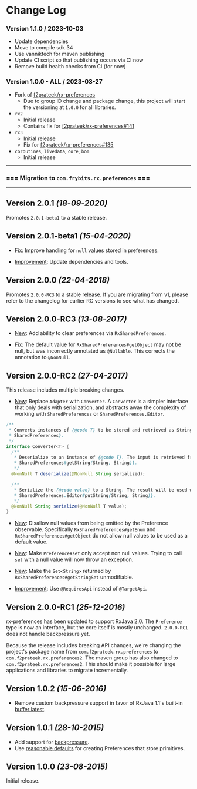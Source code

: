 # Change Log

### Version 1.1.0 / 2023-10-03
* Update dependencies
* Move to compile sdk 34
* Use vanniktech for maven publishing
* Update CI script so that publishing occurs via CI now
* Remove build health checks from CI (for now)

### Version 1.0.0 - ALL / 2023-03-27
* Fork of [f2prateek/rx-preferences](https://github.com/f2prateek/rx-preferences)
  * Due to group ID change and package change, this project will start the versioning at `1.0.0` for all libraries.
* `rx2`
  * Initial release
  * Contains fix for [f2prateek/rx-preferences#141](https://github.com/f2prateek/rx-preferences/issues/141)
* `rx3`
  * Initial release
  * Fix for [f2prateek/rx-preferences#135](https://github.com/f2prateek/rx-preferences/issues/135)
* `coroutines`, `livedata`, `core`, `bom`
  * Initial release

---
### **=== Migration to `com.frybits.rx.preferences`** ===
---

Version 2.0.1 *(18-09-2020)*
--------------------------------

Promotes `2.0.1-beta1` to a stable release.


Version 2.0.1-beta1 *(15-04-2020)*
--------------------------------

* [Fix](https://github.com/f2prateek/rx-preferences/pull/132): Improve handling for `null` values stored in preferences.

* [Improvement](https://github.com/f2prateek/rx-preferences/pull/124): Update dependencies and tools.


Version 2.0.0 *(22-04-2018)*
----------------------------

Promotes `2.0.0-RC3` to a stable release. If you are migrating from v1, please refer to the changelog for earlier RC versions to see what has changed.

Version 2.0.0-RC3 *(13-08-2017)*
--------------------------------

* [New](https://github.com/f2prateek/rx-preferences/pull/92): Add ability to clear preferences via `RxSharedPreferences`.

* [Fix](https://github.com/f2prateek/rx-preferences/pull/98): The default value for `RxSharedPreferences#getObject` may not be null, but was incorrectly annotated as `@Nullable`. This corrects the annotation to `@NonNull`.


Version 2.0.0-RC2 *(27-04-2017)*
--------------------------------

This release includes multiple breaking changes.

* [New](https://github.com/f2prateek/rx-preferences/pull/75): Replace `Adapter` with `Converter`. A `Converter` is a simpler interface that only deals with serialization, and abstracts away the complexity of working with `SharedPreferences` or `SharedPreferences.Editor`.

```java
/**
 * Converts instances of {@code T} to be stored and retrieved as Strings in {@link
 * SharedPreferences}.
 */
interface Converter<T> {
  /**
   * Deserialize to an instance of {@code T}. The input is retrieved from {@link
   * SharedPreferences#getString(String, String)}.
   */
  @NonNull T deserialize(@NonNull String serialized);

  /**
   * Serialize the {@code value} to a String. The result will be used with {@link
   * SharedPreferences.Editor#putString(String, String)}.
   */
  @NonNull String serialize(@NonNull T value);
}
```

 * [New](https://github.com/f2prateek/rx-preferences/commit/0424808557c308108b0af7fcd046a7d047fde486): Disallow null values from being emitted by the Preference observable. Specifically `RxSharedPreferences#getEnum` and `RxSharedPreferences#getObject` do not allow null values to be used as a default value.

 * [New](https://github.com/f2prateek/rx-preferences/pull/85): Make `Preference#set` only accept non null values. Trying to call `set` with a null value will now throw an exception.

 * [New](https://github.com/f2prateek/rx-preferences/pull/65): Make the `Set<String>` returned by `RxSharedPreferences#getStringSet` unmodifiable.

 * [Improvement](https://github.com/f2prateek/rx-preferences/pull/68): Use `@RequiresApi` instead of `@TargetApi`.


Version 2.0.0-RC1 *(25-12-2016)*
--------------------------------

rx-preferences has been updated to support RxJava 2.0. The `Preference` type is now an interface, but the core itself is mostly unchanged. `2.0.0-RC1` does not handle backpressure yet.

Because the release includes breaking API changes, we're changing the project's package name from `com.f2prateek.rx.preferences` to `com.f2prateek.rx.preferences2`. The maven group has also changed to `com.f2prateek.rx.preferences2`. This should make it possible for large applications and libraries to migrate incrementally.

Version 1.0.2 *(15-06-2016)*
----------------------------

 * Remove custom backpressure support in favor of RxJava 1.1's built-in [buffer latest](https://github.com/f2prateek/rx-preferences/pull/39).


Version 1.0.1 *(28-10-2015)*
----------------------------

 * Add support for [backpressure](https://github.com/f2prateek/rx-preferences/pull/27).
 * Use [reasonable defaults](https://github.com/f2prateek/rx-preferences/pull/29) for creating Preferences that store primitives.


Version 1.0.0 *(23-08-2015)*
----------------------------

Initial release.
